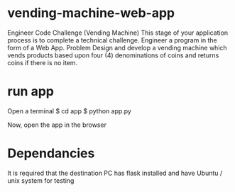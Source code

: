 # vending-machine-web-app
Engineer Code Challenge (Vending Machine) This stage of your application process is to complete a technical challenge. Engineer a program in the form of a Web App. Problem Design and develop a vending machine which vends products based upon four (4) denominations of coins and returns coins if there is no item.
# run app
Open a terminal
$ cd app
$ python app.py

Now, open the app in the browser

# Dependancies
It is required that the destination PC has flask installed and have Ubuntu / unix system for testing
